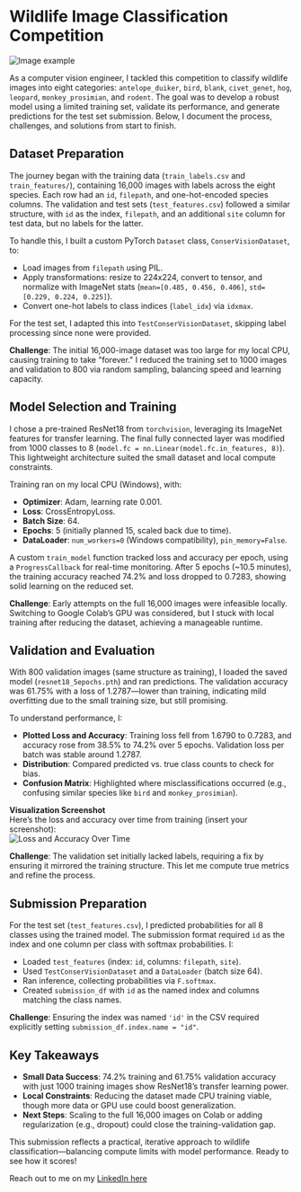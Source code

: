 # Wildlife Image Classification Competition
![Image example]("./data/image_screen.png")

As a computer vision engineer, I tackled this competition to classify wildlife images into eight categories: `antelope_duiker`, `bird`, `blank`, `civet_genet`, `hog`, `leopard`, `monkey_prosimian`, and `rodent`. The goal was to develop a robust model using a limited training set, validate its performance, and generate predictions for the test set submission. Below, I document the process, challenges, and solutions from start to finish.

## Dataset Preparation

The journey began with the training data (`train_labels.csv` and `train_features/`), containing 16,000 images with labels across the eight species. Each row had an `id`, `filepath`, and one-hot-encoded species columns. The validation and test sets (`test_features.csv`) followed a similar structure, with `id` as the index, `filepath`, and an additional `site` column for test data, but no labels for the latter.

To handle this, I built a custom PyTorch `Dataset` class, `ConserVisionDataset`, to:
- Load images from `filepath` using PIL.
- Apply transformations: resize to 224x224, convert to tensor, and normalize with ImageNet stats (`mean=[0.485, 0.456, 0.406]`, `std=[0.229, 0.224, 0.225]`).
- Convert one-hot labels to class indices (`label_idx`) via `idxmax`.

For the test set, I adapted this into `TestConserVisionDataset`, skipping label processing since none were provided.

**Challenge**: The initial 16,000-image dataset was too large for my local CPU, causing training to take "forever." I reduced the training set to 1000 images and validation to 800 via random sampling, balancing speed and learning capacity.

## Model Selection and Training

I chose a pre-trained ResNet18 from `torchvision`, leveraging its ImageNet features for transfer learning. The final fully connected layer was modified from 1000 classes to 8 (`model.fc = nn.Linear(model.fc.in_features, 8)`). This lightweight architecture suited the small dataset and local compute constraints.

Training ran on my local CPU (Windows), with:
- **Optimizer**: Adam, learning rate 0.001.
- **Loss**: CrossEntropyLoss.
- **Batch Size**: 64.
- **Epochs**: 5 (initially planned 15, scaled back due to time).
- **DataLoader**: `num_workers=0` (Windows compatibility), `pin_memory=False`.

A custom `train_model` function tracked loss and accuracy per epoch, using a `ProgressCallback` for real-time monitoring. After 5 epochs (~10.5 minutes), the training accuracy reached 74.2% and loss dropped to 0.7283, showing solid learning on the reduced set.

**Challenge**: Early attempts on the full 16,000 images were infeasible locally. Switching to Google Colab’s GPU was considered, but I stuck with local training after reducing the dataset, achieving a manageable runtime.

## Validation and Evaluation

With 800 validation images (same structure as training), I loaded the saved model (`resnet18_5epochs.pth`) and ran predictions. The validation accuracy was 61.75% with a loss of 1.2787—lower than training, indicating mild overfitting due to the small training size, but still promising.

To understand performance, I:
- **Plotted Loss and Accuracy**: Training loss fell from 1.6790 to 0.7283, and accuracy rose from 38.5% to 74.2% over 5 epochs. Validation loss per batch was stable around 1.2787.
- **Distribution**: Compared predicted vs. true class counts to check for bias.
- **Confusion Matrix**: Highlighted where misclassifications occurred (e.g., confusing similar species like `bird` and `monkey_prosimian`).

**Visualization Screenshot**  
Here’s the loss and accuracy over time from training (insert your screenshot):  
![Loss and Accuracy Over Time]("./data/loss_accuracy.png")

**Challenge**: The validation set initially lacked labels, requiring a fix by ensuring it mirrored the training structure. This let me compute true metrics and refine the process.

## Submission Preparation

For the test set (`test_features.csv`), I predicted probabilities for all 8 classes using the trained model. The submission format required `id` as the index and one column per class with softmax probabilities. I:
- Loaded `test_features` (index: `id`, columns: `filepath`, `site`).
- Used `TestConserVisionDataset` and a `DataLoader` (batch size 64).
- Ran inference, collecting probabilities via `F.softmax`.
- Created `submission_df` with `id` as the named index and columns matching the class names.


**Challenge**: Ensuring the index was named `'id'` in the CSV required explicitly setting `submission_df.index.name = "id"`.

## Key Takeaways

- **Small Data Success**: 74.2% training and 61.75% validation accuracy with just 1000 training images show ResNet18’s transfer learning power.
- **Local Constraints**: Reducing the dataset made CPU training viable, though more data or GPU use could boost generalization.
- **Next Steps**: Scaling to the full 16,000 images on Colab or adding regularization (e.g., dropout) could close the training-validation gap.

This submission reflects a practical, iterative approach to wildlife classification—balancing compute limits with model performance. Ready to see how it scores!

Reach out to me on my [LinkedIn here]("https://www.linkedin.com/in/kiwanasheb/")
